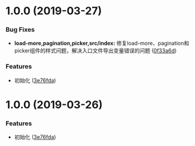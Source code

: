 # 1.0.0 (2019-03-27)


### Bug Fixes

* **load-more,pagination,picker,src/index:** 修复load-more、pagination和picker组件的样式问题，解决入口文件导出变量错误的问题 ([0f33a6d](http://gitlab.vmic.xyz/game-fed/vui/commit/0f33a6d))


### Features

* 初始化 ([3e76fda](http://gitlab.vmic.xyz/game-fed/vui/commit/3e76fda))



# 1.0.0 (2019-03-26)


### Features

* 初始化 ([3e76fda](http://gitlab.vmic.xyz/game-fed/vui/commit/3e76fda))




